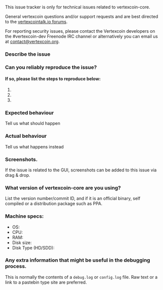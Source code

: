 <!--- Remove sections that do not apply -->

This issue tracker is only for technical issues related to vertexcoin-core.

General vertexcoin questions and/or support requests and are best directed to the [vertexcointalk.io forums](https://vertexcointalk.io/).

For reporting security issues, please contact the Vertexcoin developers on the #vertexcoin-dev Freenode IRC channel or alternatively you can email us at contact@vertexcoin.org.

### Describe the issue

### Can you reliably reproduce the issue?
#### If so, please list the steps to reproduce below:
1.
2.
3.

### Expected behaviour
Tell us what should happen

### Actual behaviour
Tell us what happens instead

### Screenshots.
If the issue is related to the GUI, screenshots can be added to this issue via drag & drop.

### What version of vertexcoin-core are you using?
List the version number/commit ID, and if it is an official binary, self compiled or a distribution package such as PPA.

### Machine specs:
- OS:
- CPU:
- RAM:
- Disk size:
- Disk Type (HD/SDD):

### Any extra information that might be useful in the debugging process.
This is normally the contents of a `debug.log` or `config.log` file. Raw text or a link to a pastebin type site are preferred.
